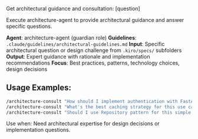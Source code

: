 Get architectural guidance and consultation: [question]

Execute architecture-agent to provide architectural guidance and answer specific questions.

**Agent**: architecture-agent (guardian role) 
**Guidelines**: `.claude/guidelines/architectural-guidelines.md`
**Input**: Specific architectural question or design challenge from `.kiro/specs/` subfolders
**Output**: Expert guidance with rationale and implementation recommendations
**Focus**: Best practices, patterns, technology choices, design decisions

## Usage Examples:
```bash
/architecture-consult "How should I implement authentication with FastAPI?"
/architecture-consult "What's the best caching strategy for this use case?" 
/architecture-consult "Should I use Repository pattern for this simple CRUD API?"
```

Use when: Need architectural expertise for design decisions or implementation questions.